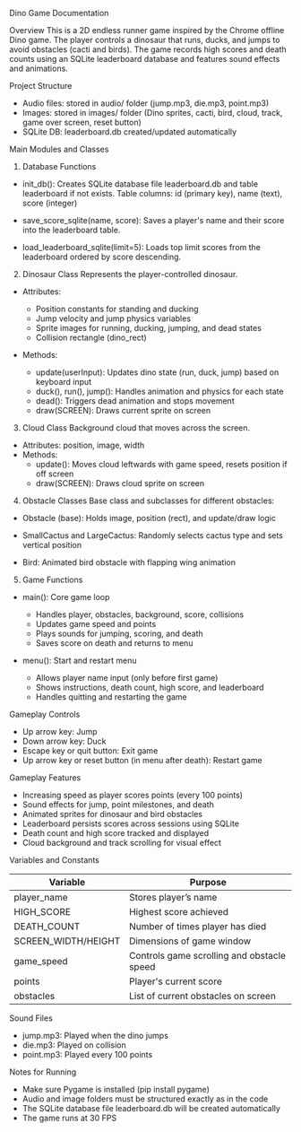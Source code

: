 Dino Game Documentation

Overview
This is a 2D endless runner game inspired by the Chrome offline Dino game. The player controls a dinosaur that runs, ducks, and jumps to avoid obstacles (cacti and birds). The game records high scores and death counts using an SQLite leaderboard database and features sound effects and animations.

Project Structure
- Audio files: stored in audio/ folder (jump.mp3, die.mp3, point.mp3)
- Images: stored in images/ folder (Dino sprites, cacti, bird, cloud, track, game over screen, reset button)
- SQLite DB: leaderboard.db created/updated automatically

Main Modules and Classes

1. Database Functions
- init_db():
  Creates SQLite database file leaderboard.db and table leaderboard if not exists.
  Table columns: id (primary key), name (text), score (integer)

- save_score_sqlite(name, score):
  Saves a player's name and their score into the leaderboard table.

- load_leaderboard_sqlite(limit=5):
  Loads top limit scores from the leaderboard ordered by score descending.

2. Dinosaur Class
Represents the player-controlled dinosaur.

- Attributes:
  - Position constants for standing and ducking
  - Jump velocity and jump physics variables
  - Sprite images for running, ducking, jumping, and dead states
  - Collision rectangle (dino_rect)

- Methods:
  - update(userInput): Updates dino state (run, duck, jump) based on keyboard input
  - duck(), run(), jump(): Handles animation and physics for each state
  - dead(): Triggers dead animation and stops movement
  - draw(SCREEN): Draws current sprite on screen

3. Cloud Class
Background cloud that moves across the screen.

- Attributes: position, image, width
- Methods:
  - update(): Moves cloud leftwards with game speed, resets position if off screen
  - draw(SCREEN): Draws cloud sprite on screen

4. Obstacle Classes
Base class and subclasses for different obstacles:

- Obstacle (base):
  Holds image, position (rect), and update/draw logic

- SmallCactus and LargeCactus:
  Randomly selects cactus type and sets vertical position

- Bird:
  Animated bird obstacle with flapping wing animation

5. Game Functions
- main():
  Core game loop
  - Handles player, obstacles, background, score, collisions
  - Updates game speed and points
  - Plays sounds for jumping, scoring, and death
  - Saves score on death and returns to menu

- menu():
  Start and restart menu
  - Allows player name input (only before first game)
  - Shows instructions, death count, high score, and leaderboard
  - Handles quitting and restarting the game

Gameplay Controls
- Up arrow key: Jump
- Down arrow key: Duck
- Escape key or quit button: Exit game
- Up arrow key or reset button (in menu after death): Restart game

Gameplay Features
- Increasing speed as player scores points (every 100 points)
- Sound effects for jump, point milestones, and death
- Animated sprites for dinosaur and bird obstacles
- Leaderboard persists scores across sessions using SQLite
- Death count and high score tracked and displayed
- Cloud background and track scrolling for visual effect

Variables and Constants

| Variable              | Purpose                                    |
|-----------------------|--------------------------------------------|
| player_name           | Stores player’s name                       |
| HIGH_SCORE            | Highest score achieved                     |
| DEATH_COUNT           | Number of times player has died            |
| SCREEN_WIDTH/HEIGHT   | Dimensions of game window                  |
| game_speed            | Controls game scrolling and obstacle speed |
| points                | Player's current score                     |
| obstacles             | List of current obstacles on screen        |

Sound Files
- jump.mp3: Played when the dino jumps
- die.mp3: Played on collision
- point.mp3: Played every 100 points

Notes for Running
- Make sure Pygame is installed (pip install pygame)
- Audio and image folders must be structured exactly as in the code
- The SQLite database file leaderboard.db will be created automatically
- The game runs at 30 FPS
